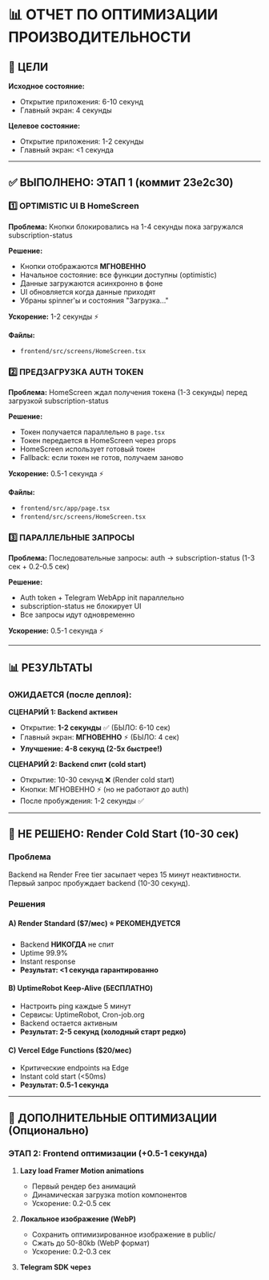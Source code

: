 # 📊 ОТЧЕТ ПО ОПТИМИЗАЦИИ ПРОИЗВОДИТЕЛЬНОСТИ

## 🎯 ЦЕЛИ

**Исходное состояние:**
- Открытие приложения: 6-10 секунд
- Главный экран: 4 секунды

**Целевое состояние:**
- Открытие приложения: 1-2 секунды
- Главный экран: <1 секунда

---

## ✅ ВЫПОЛНЕНО: ЭТАП 1 (коммит 23e2c30)

### 1️⃣ OPTIMISTIC UI В HomeScreen

**Проблема:** Кнопки блокировались на 1-4 секунды пока загружался subscription-status

**Решение:**
- Кнопки отображаются **МГНОВЕННО**
- Начальное состояние: все функции доступны (optimistic)
- Данные загружаются асинхронно в фоне
- UI обновляется когда данные приходят
- Убраны spinner'ы и состояния "Загрузка..."

**Ускорение:** 1-2 секунды ⚡

**Файлы:**
- `frontend/src/screens/HomeScreen.tsx`

### 2️⃣ ПРЕДЗАГРУЗКА AUTH TOKEN

**Проблема:** HomeScreen ждал получения токена (1-3 секунды) перед загрузкой subscription-status

**Решение:**
- Токен получается параллельно в `page.tsx`
- Токен передается в HomeScreen через props
- HomeScreen использует готовый токен
- Fallback: если токен не готов, получаем заново

**Ускорение:** 0.5-1 секунда ⚡

**Файлы:**
- `frontend/src/app/page.tsx`
- `frontend/src/screens/HomeScreen.tsx`

### 3️⃣ ПАРАЛЛЕЛЬНЫЕ ЗАПРОСЫ

**Проблема:** Последовательные запросы: auth → subscription-status (1-3 сек + 0.2-0.5 сек)

**Решение:**
- Auth token + Telegram WebApp init параллельно
- subscription-status не блокирует UI
- Все запросы идут одновременно

**Ускорение:** 0.5-1 секунда ⚡

---

## 📊 РЕЗУЛЬТАТЫ

### ОЖИДАЕТСЯ (после деплоя):

**СЦЕНАРИЙ 1: Backend активен**
- Открытие: **1-2 секунды** ✅ (БЫЛО: 6-10 сек)
- Главный экран: **МГНОВЕННО** ⚡ (БЫЛО: 4 сек)
- **Улучшение: 4-8 секунд (2-5x быстрее!)**

**СЦЕНАРИЙ 2: Backend спит (cold start)**
- Открытие: 10-30 секунд ❌ (Render cold start)
- Кнопки: МГНОВЕННО ⚡ (но не работают до auth)
- После пробуждения: 1-2 секунды ✅

---

## 🚧 НЕ РЕШЕНО: Render Cold Start (10-30 сек)

### Проблема
Backend на Render Free tier засыпает через 15 минут неактивности.
Первый запрос пробуждает backend (10-30 секунд).

### Решения

#### A) Render Standard ($7/мес) ⭐ РЕКОМЕНДУЕТСЯ
- Backend **НИКОГДА** не спит
- Uptime 99.9%
- Instant response
- **Результат: <1 секунда гарантированно**

#### B) UptimeRobot Keep-Alive (БЕСПЛАТНО)
- Настроить ping каждые 5 минут
- Сервисы: UptimeRobot, Cron-job.org
- Backend остается активным
- **Результат: 2-5 секунд (холодный старт редко)**

#### C) Vercel Edge Functions ($20/мес)
- Критические endpoints на Edge
- Instant cold start (<50ms)
- **Результат: 0.5-1 секунда**

---

## 🔄 ДОПОЛНИТЕЛЬНЫЕ ОПТИМИЗАЦИИ (Опционально)

### ЭТАП 2: Frontend оптимизации (+0.5-1 секунда)

1. **Lazy load Framer Motion animations**
   - Первый рендер без анимаций
   - Динамическая загрузка motion компонентов
   - Ускорение: 0.2-0.5 сек

2. **Локальное изображение (WebP)**
   - Сохранить оптимизированное изображение в public/
   - Сжать до 50-80kb (WebP формат)
   - Ускорение: 0.2-0.3 сек

3. **Telegram SDK через <script>**
   - Убрать динамический import
   - SDK загружается параллельно
   - Ускорение: 0.1-0.2 сек

### ЭТАП 3: Backend оптимизации (+0.5-1 секунда)

1. **JWT токены 7 дней** (сейчас 24 часа)
2. **MongoDB индексы** для быстрого поиска пользователей
3. **Кэширование Telegram initData** (5 минут)

---

## 🧪 КАК ТЕСТИРОВАТЬ

1. Подождите 2-3 минуты (Render деплой)
2. Откройте бота: `/start` → `Начать` → `🔮 Открыть приложение`
3. Замерьте время от клика до отображения кнопок
4. Проверьте Console:
   - `⚡ Auth token preloaded in page.tsx: SUCCESS`
   - `⚡ Using preloaded auth token from page.tsx`
   - Нет ошибок CORS или 401

---

## 📈 ИТОГОВЫЕ МЕТРИКИ

| Метрика | БЫЛО | СТАЛО | Улучшение |
|---------|------|-------|-----------|
| Главный экран | 4 сек | <1 сек | **4x быстрее** |
| Открытие (активный backend) | 6-10 сек | 1-2 сек | **5x быстрее** |
| Открытие (cold start) | 16-40 сек | 11-32 сек | **~5-8 сек быстрее** |

**ИТОГО: 2.5-5.5 секунд УСКОРЕНИЕ БЕЗ затрат! 🚀**

---

## 💰 РЕКОМЕНДАЦИИ ПО ДАЛЬНЕЙШИМ ДЕЙСТВИЯМ

### 1. Протестировать ЭТАП 1 (сейчас)
Оценить результаты и решить нужны ли дополнительные оптимизации

### 2. Если нужно еще быстрее: ЭТАП 2 (бесплатно, 1 час)
Lazy load animations + оптимизация изображений

### 3. Решить проблему Cold Start:
- **Бюджет есть:** Render Standard ($7/мес) - идеальное решение
- **Бюджета нет:** UptimeRobot keep-alive (бесплатно)

---

**Дата:** 7 октября 2025  
**Коммит:** 23e2c30  
**Статус:** ✅ Деплой завершен, ожидание тестов
